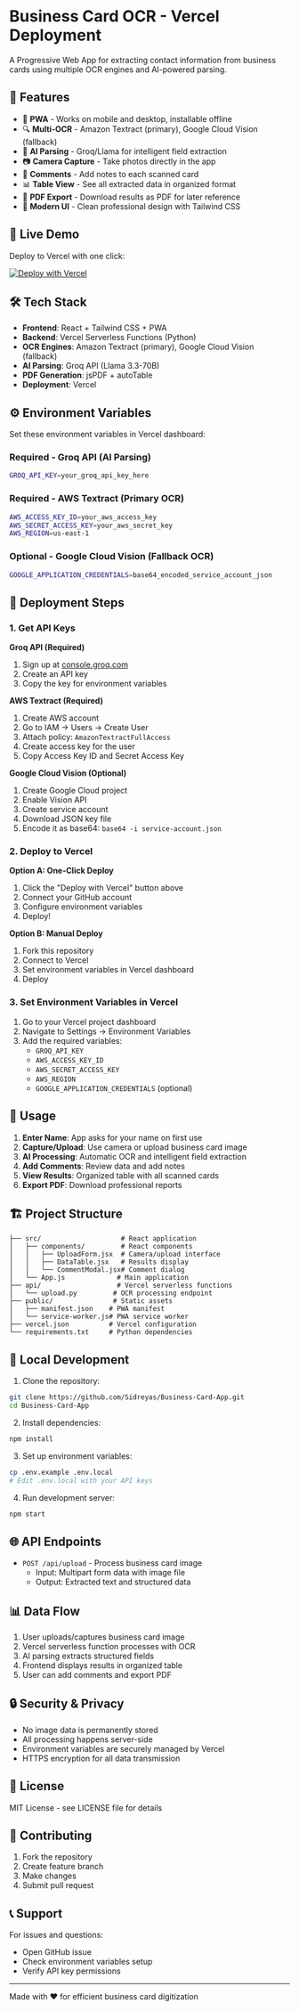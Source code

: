 # Business Card OCR - Vercel Deployment

A Progressive Web App for extracting contact information from business cards using multiple OCR engines and AI-powered parsing.

## 🌟 Features

- 📱 **PWA** - Works on mobile and desktop, installable offline
- 🔍 **Multi-OCR** - Amazon Textract (primary), Google Cloud Vision (fallback)
- 🤖 **AI Parsing** - Groq/Llama for intelligent field extraction
- 📷 **Camera Capture** - Take photos directly in the app
- 💬 **Comments** - Add notes to each scanned card
- 📊 **Table View** - See all extracted data in organized format
- 📄 **PDF Export** - Download results as PDF for later reference
- 🎨 **Modern UI** - Clean professional design with Tailwind CSS

## 🚀 Live Demo

Deploy to Vercel with one click:

[![Deploy with Vercel](https://vercel.com/button)](https://vercel.com/new/clone?repository-url=https://github.com/Sidreyas/Business-Card-App)

## 🛠 Tech Stack

- **Frontend**: React + Tailwind CSS + PWA
- **Backend**: Vercel Serverless Functions (Python)
- **OCR Engines**: Amazon Textract (primary), Google Cloud Vision (fallback)
- **AI Parsing**: Groq API (Llama 3.3-70B)
- **PDF Generation**: jsPDF + autoTable
- **Deployment**: Vercel

## ⚙️ Environment Variables

Set these environment variables in Vercel dashboard:

### Required - Groq API (AI Parsing)
```bash
GROQ_API_KEY=your_groq_api_key_here
```

### Required - AWS Textract (Primary OCR)
```bash
AWS_ACCESS_KEY_ID=your_aws_access_key
AWS_SECRET_ACCESS_KEY=your_aws_secret_key
AWS_REGION=us-east-1
```

### Optional - Google Cloud Vision (Fallback OCR)
```bash
GOOGLE_APPLICATION_CREDENTIALS=base64_encoded_service_account_json
```

## 🚀 Deployment Steps

### 1. Get API Keys

**Groq API (Required)**
1. Sign up at [console.groq.com](https://console.groq.com)
2. Create an API key
3. Copy the key for environment variables

**AWS Textract (Required)**
1. Create AWS account
2. Go to IAM → Users → Create User
3. Attach policy: `AmazonTextractFullAccess`
4. Create access key for the user
5. Copy Access Key ID and Secret Access Key

**Google Cloud Vision (Optional)**
1. Create Google Cloud project
2. Enable Vision API
3. Create service account
4. Download JSON key file
5. Encode it as base64: `base64 -i service-account.json`

### 2. Deploy to Vercel

**Option A: One-Click Deploy**
1. Click the "Deploy with Vercel" button above
2. Connect your GitHub account
3. Configure environment variables
4. Deploy!

**Option B: Manual Deploy**
1. Fork this repository
2. Connect to Vercel
3. Set environment variables in Vercel dashboard
4. Deploy

### 3. Set Environment Variables in Vercel

1. Go to your Vercel project dashboard
2. Navigate to Settings → Environment Variables
3. Add the required variables:
   - `GROQ_API_KEY`
   - `AWS_ACCESS_KEY_ID`
   - `AWS_SECRET_ACCESS_KEY`
   - `AWS_REGION`
   - `GOOGLE_APPLICATION_CREDENTIALS` (optional)

## 📱 Usage

1. **Enter Name**: App asks for your name on first use
2. **Capture/Upload**: Use camera or upload business card image
3. **AI Processing**: Automatic OCR and intelligent field extraction
4. **Add Comments**: Review data and add notes
5. **View Results**: Organized table with all scanned cards
6. **Export PDF**: Download professional reports

## 🏗 Project Structure

```
├── src/                    # React application
│   ├── components/         # React components
│   │   ├── UploadForm.jsx  # Camera/upload interface
│   │   ├── DataTable.jsx   # Results display
│   │   └── CommentModal.jsx# Comment dialog
│   └── App.js             # Main application
├── api/                   # Vercel serverless functions
│   └── upload.py         # OCR processing endpoint
├── public/               # Static assets
│   ├── manifest.json    # PWA manifest
│   └── service-worker.js# PWA service worker
├── vercel.json          # Vercel configuration
└── requirements.txt     # Python dependencies
```

## 🔧 Local Development

1. Clone the repository:
```bash
git clone https://github.com/Sidreyas/Business-Card-App.git
cd Business-Card-App
```

2. Install dependencies:
```bash
npm install
```

3. Set up environment variables:
```bash
cp .env.example .env.local
# Edit .env.local with your API keys
```

4. Run development server:
```bash
npm start
```

## 🌐 API Endpoints

- `POST /api/upload` - Process business card image
  - Input: Multipart form data with image file
  - Output: Extracted text and structured data

## 📊 Data Flow

1. User uploads/captures business card image
2. Vercel serverless function processes with OCR
3. AI parsing extracts structured fields
4. Frontend displays results in organized table
5. User can add comments and export PDF

## 🔒 Security & Privacy

- No image data is permanently stored
- All processing happens server-side
- Environment variables are securely managed by Vercel
- HTTPS encryption for all data transmission

## 📄 License

MIT License - see LICENSE file for details

## 🤝 Contributing

1. Fork the repository
2. Create feature branch
3. Make changes
4. Submit pull request

## 📞 Support

For issues and questions:
- Open GitHub issue
- Check environment variables setup
- Verify API key permissions

---

Made with ❤️ for efficient business card digitization

